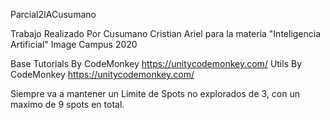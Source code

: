 Parcial2IACusumano

Trabajo Realizado Por Cusumano Cristian Ariel para la materia "Inteligencia Artificial"
Image Campus 2020

Base Tutorials By CodeMonkey https://unitycodemonkey.com/
Utils By CodeMonkey https://unitycodemonkey.com/

Siempre va a mantener un Limite de Spots no explorados de 3, con un maximo de 9 spots en total.

